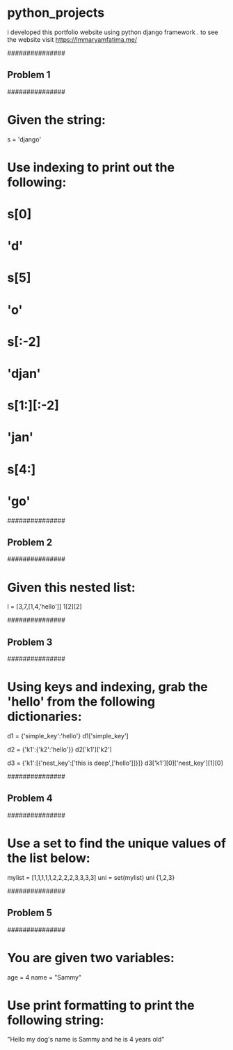 # python_projects
i developed this portfolio website using python django framework . to see the website visit https://Immaryamfatima.me/

###############
## Problem 1 ##
###############

# Given the string:
s = 'django'

# Use indexing to print out the following:
# s[0]
# 'd'

# s[5]
# 'o'

# s[:-2]
# 'djan'

# s[1:][:-2]
# 'jan'

# s[4:]
# 'go'


###############
## Problem 2 ##
###############


# Given this nested list:
l = [3,7,[1,4,'hello']]
1[2][2]

###############
## Problem 3 ##
###############

# Using keys and indexing, grab the 'hello' from the following dictionaries:

d1 = {'simple_key':'hello'}
d1['simple_key']

d2 = {'k1':{'k2':'hello'}}
d2['k1']['k2']

d3 = {'k1':[{'nest_key':['this is deep',['hello']]}]}
d3['k1'][0]['nest_key'][1][0]

###############
## Problem 4 ##
###############

# Use a set to find the unique values of the list below:
mylist = [1,1,1,1,1,2,2,2,2,3,3,3,3]
uni = set(mylist)
uni
{1,2,3}


###############
## Problem 5 ##
###############

# You are given two variables:
age = 4
name = "Sammy"

# Use print formatting to print the following string:
"Hello my dog's name is Sammy and he is 4 years old"
